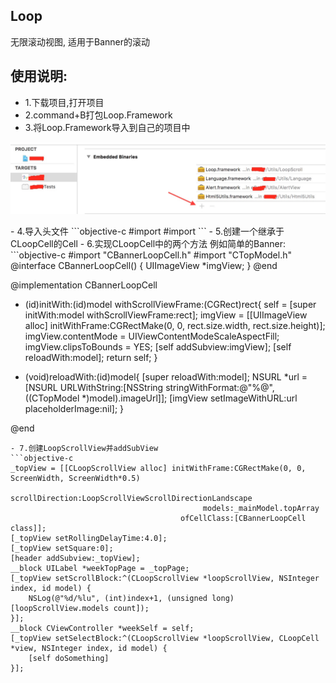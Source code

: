 ## Loop
无限滚动视图, 适用于Banner的滚动

## 使用说明:
- 1.下载项目,打开项目
- 2.command+B打包Loop.Framework
- 3.将Loop.Framework导入到自己的项目中
<p align="center" >
<img src="https://raw.githubusercontent.com/whde/Alert/master/Alert/CA246576-E925-4195-B0D6-072E7FC1F3D6.jpeg">
</p>
- 4.导入头文件
```objective-c
#import <Loop/CLoopScrollView.h>
#import <Loop/CLoopCell.h>
```
- 5.创建一个继承于CLoopCell的Cell
- 6.实现CLoopCell中的两个方法
例如简单的Banner:
```objective-c
#import "CBannerLoopCell.h"
#import "CTopModel.h"
@interface CBannerLoopCell() {
    UIImageView *imgView;
}
@end

@implementation CBannerLoopCell

- (id)initWith:(id)model withScrollViewFrame:(CGRect)rect{
    self = [super initWith:model withScrollViewFrame:rect];
    imgView = [[UIImageView alloc] initWithFrame:CGRectMake(0,
                                                            0,
                                                            rect.size.width,
                                                            rect.size.height)];
    imgView.contentMode = UIViewContentModeScaleAspectFill;
    imgView.clipsToBounds = YES;
    [self addSubview:imgView];
    [self reloadWith:model];
    return self;
}

- (void)reloadWith:(id)model{
    [super reloadWith:model];
    NSURL *url = [NSURL URLWithString:[NSString stringWithFormat:@"%@", ((CTopModel *)model).imageUrl]];
    [imgView setImageWithURL:url placeholderImage:nil];
}

@end
```
- 7.创建LoopScrollView并addSubView
```objective-c
_topView = [[CLoopScrollView alloc] initWithFrame:CGRectMake(0, 0, ScreenWidth, ScreenWidth*0.5)
                                  scrollDirection:LoopScrollViewScrollDirectionLandscape 
                                           models:_mainModel.topArray
                                      ofCellClass:[CBannerLoopCell class]];
[_topView setRollingDelayTime:4.0];
[_topView setSquare:0];
[header addSubview:_topView];
__block UILabel *weekTopPage = _topPage;
[_topView setScrollBlock:^(CLoopScrollView *loopScrollView, NSInteger index, id model) {
    NSLog(@"%d/%lu", (int)index+1, (unsigned long)[loopScrollView.models count]);
}];
__block CViewController *weekSelf = self;
[_topView setSelectBlock:^(CLoopScrollView *loopScrollView, CLoopCell *view, NSInteger index, id model) {
    [self doSomething]
}];
```

